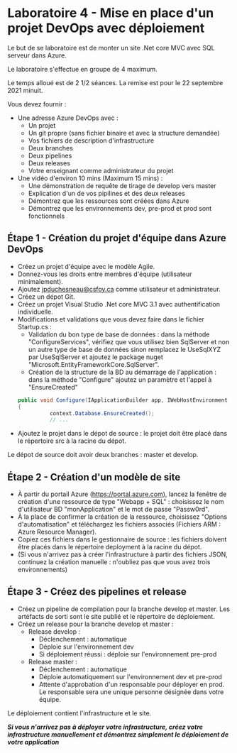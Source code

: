# Laboratoire 4 - Mise en place d'un projet DevOps avec déploiement

Le but de se laboratoire est de monter un site .Net core MVC avec SQL serveur dans Azure.

Le laboratoire s'effectue en groupe de 4 maximum.

Le temps alloué est de 2 1/2 séances. La remise est pour le 22 septembre 2021 minuit.

Vous devez fournir :

- Une adresse Azure DevOps avec :
  - Un projet
  - Un git propre (sans fichier binaire et avec la structure demandée)
  - Vos fichiers de description d'infrastructure
  - Deux branches
  - Deux pipelines
  - Deux releases
  - Votre enseignant comme administrateur du projet
- Une vidéo d'environ 10 mins (Maximum 15 mins) :
  - Une démonstration de requête de tirage de develop vers master
  - Explication d'un de vos pipilines et des deux releases
  - Démontrez que les ressources sont créées dans Azure
  - Démontrez que les environnements dev, pre-prod et prod sont fonctionnels

## Étape 1 - Création du projet d'équipe dans Azure DevOps

- Créez un projet d'équipe avec le modèle Agile.
- Donnez-vous les droits entre membres d'équipe (utilisateur minimalement).
- Ajoutez jpduchesneau@csfoy.ca comme utilisateur et administrateur.
- Créez un dépot Git.
- Créez un projet Visual Studio .Net core MVC 3.1 avec authentification individuelle.
- Modifications et validations que vous devez faire dans le fichier Startup.cs :
  - Validation du bon type de base de données : dans la méthode "ConfigureServices", vérifiez que vous utilisez bien SqlServer et non un autre type de base de données sinon remplacez le UseSqlXYZ par UseSqlServer et ajoutez le package nuget "Microsoft.EntityFrameworkCore.SqlServer".
  - Création de la structure de la BD au démarrage de l'application : dans la méthode "Configure" ajoutez un paramètre et l'appel à "EnsureCreated" 
  ```csharp
  public void Configure(IApplicationBuilder app, IWebHostEnvironment env, ApplicationDbContext context)
  {
            context.Database.EnsureCreated();
            // ...
  ```
- Ajoutez le projet dans le dépot de source : le projet doit être placé dans le répertoire src à la racine du dépot.

Le dépot de source doit avoir deux branches : master et develop.

## Étape 2 - Création d'un modèle de site

- À partir du portail Azure (https://portal.azure.com), lancez la fenêtre de création d'une ressource de type "Webapp + SQL" : choisissez le nom d'utilisateur BD "monApplication" et le mot de passe "Passw0rd".
- À la place de confirmer la création de la ressource, choisissez "Options d'automatisation" et téléchargez les fichiers associés (Fichiers ARM : Azure Resource Manager).
- Copiez ces fichiers dans le gestionnaire de source : les fichiers doivent être placés dans le répertoire deployment à la racine du dépot.
- (Si vous n'arrivez pas à créer l'infrastructure à partir des fichiers JSON, continuez la création manuelle : n'oubliez pas que vous avez trois environnements)

## Étape 3 - Créez des pipelines et release

- Créez un pipeline de compilation pour la branche develop et master. Les artéfacts de sorti sont le site publié et le répertoire de déploiement.
- Créez un release pour la branche develop et master :
  - Release develop :
    - Déclenchement : automatique
    - Déploie sur l'environnement dev
    - Si déploiement réussi : déploie sur l'environnement pre-prod
  - Release master :
    - Déclenchement : automatique
    - Déploie automatiquement sur l'environnement dev et pre-prod
    - Attente d'approbation d'un responsable pour déployer en prod. Le responsable sera une unique personne désignée dans votre équipe.

Le déploiement contient l'infrastructure et le site.

***Si vous n'arrivez pas à déployer votre infrastructure, créez votre infrastructure manuellement et démontrez simplement le déploiement de votre application***
